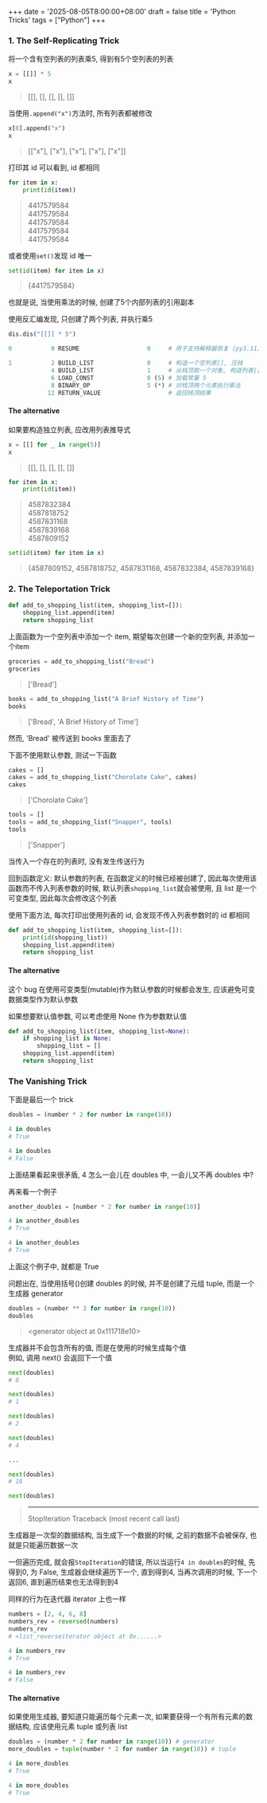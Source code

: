 +++
date = '2025-08-05T8:00:00+08:00'
draft = false
title = 'Python Tricks'
tags = ["Python"]
+++

### 1. The Self-Replicating Trick

将一个含有空列表的列表乘5, 得到有5个空列表的列表

```python
x = [[]] * 5
x
```

> [[], [], [], [], []]

当使用`.append("x")`方法时, 所有列表都被修改

```python
x[0].append("x")
x
```

> [["x"], ["x"], ["x"], ["x"], ["x"]]

打印其 id 可以看到, id 都相同

```python
for item in x:
    print(id(item))
```

> 4417579584  
> 4417579584  
> 4417579584  
> 4417579584  
> 4417579584

或者使用`set()`发现 id 唯一

```python
set(id(item) for item in x)
```

> {4417579584}

也就是说, 当使用乘法的时候, 创建了5个内部列表的引用副本

使用反汇编发现, 只创建了两个列表, 并执行乘5

```python
dis.dis("[[]] * 5")

0           0 RESUME                   0     # 用于支持解释器恢复 (py3.11)

1           2 BUILD_LIST               0     # 构造一个空列表[], 压栈
            4 BUILD_LIST               1     # 从栈顶取一个对象, 构造列表[[]]
            6 LOAD_CONST               0 (5) # 加载常量 5
            8 BINARY_OP                5 (*) # 对栈顶两个元素执行乘法
           12 RETURN_VALUE                   # 返回栈顶结果
```

#### The alternative

如果要构造独立列表, 应改用列表推导式

```python
x = [[] for _ in range(5)]
x
```

> [[], [], [], [], []]

```python
for item in x:
    print(id(item))
```

> 4587832384  
> 4587818752  
> 4587831168  
> 4587839168  
> 4587809152

```python
set(id(item) for item in x)
```

> {4587809152, 4587818752, 4587831168, 4587832384, 4587839168}

### 2. The Teleportation Trick

```python
def add_to_shopping_list(item, shopping_list=[]):
    shopping_list.append(item)
    return shopping_list
```

上面函数为一个空列表中添加一个 item, 期望每次创建一个新的空列表, 并添加一个item

```python
groceries = add_to_shopping_list("Bread")
groceries
```

> ['Bread']

```python
books = add_to_shopping_list("A Brief History of Time")
books
```

> ['Bread', 'A Brief History of Time']

然而, 'Bread' 被传送到 books 里面去了

下面不使用默认参数, 测试一下函数

```python
cakes = []
cakes = add_to_shopping_list("Chorolate Cake", cakes)
cakes
```

> ['Chorolate Cake']

```python
tools = []
tools = add_to_shopping_list("Snapper", tools)
tools
```

> ['Snapper']

当传入一个存在的列表时, 没有发生传送行为

回到函数定义: 默认参数的列表, 在函数定义的时候已经被创建了, 因此每次使用该函数而不传入列表参数的时候, 默认列表`shopping_list`就会被使用, 且 list 是一个可变类型, 因此每次会修改这个列表

使用下面方法, 每次打印出使用列表的 id, 会发现不传入列表参数时的 id 都相同

```python
def add_to_shopping_list(item, shopping_list=[]):
    print(id(shopping_list))
    shopping_list.append(item)
    return shopping_list
```

#### The alternative

这个 bug 在使用可变类型(mutable)作为默认参数的时候都会发生, 应该避免可变数据类型作为默认参数

如果想要默认值参数, 可以考虑使用 None 作为参数默认值

```python
def add_to_shopping_list(item, shopping_list=None):
    if shopping_list is None:
        shopping_list = []
    shopping_list.append(item)
    return shopping_list
```

### The Vanishing Trick

下面是最后一个 trick

```python
doubles = (number * 2 for number in range(10))

4 in doubles
# True

4 in doubles
# False
```

上面结果看起来很矛盾, 4 怎么一会儿在 doubles 中, 一会儿又不再 doubles 中?

再来看一个例子

```python
another_doubles = [number * 2 for number in range(10)]

4 in another_doubles
# True

4 in another_doubles
# True
```

上面这个例子中, 就都是 True

问题出在, 当使用括号()创建 doubles 的时候, 并不是创建了元组 tuple, 而是一个生成器 generator

```python
doubles = (number ** 2 for number in range(10))
doubles
```

> <generator object <genexpr> at 0x111718e10>

生成器并不会包含所有的值, 而是在使用的时候生成每个值  
例如, 调用 next() 会返回下一个值

```python
next(doubles)
# 0

next(doubles)
# 1

next(doubles)
# 2

next(doubles)
# 4

...

next(doubles)
# 18

next(doubles)
```

> ---
>
> StopIteration Traceback (most recent call last)

生成器是一次型的数据结构, 当生成下一个数据的时候, 之前的数据不会被保存, 也就是只能遍历数据一次

一但遍历完成, 就会报`StopIteration`的错误, 所以当运行`4 in doubles`的时候, 先得到0, 为 False, 生成器会继续遍历下一个, 直到得到4, 当再次调用的时候, 下一个返回6, 直到遍历结束也无法得到到4

同样的行为在迭代器 iterator 上也一样

```python
numbers = [2, 4, 6, 8]
numbers_rev = reversed(numbers)
numbers_rev
# <list_reverseiterator object at 0x......>

4 in numbers_rev
# True

4 in numbers_rev
# False
```

#### The alternative

如果使用生成器, 要知道只能遍历每个元素一次, 如果要获得一个有所有元素的数据结构, 应该使用元素 tuple 或列表 list

```python
doubles = (number * 2 for number in range(10)) # generator
more_doubles = tuple(number * 2 for number in range(10)) # tuple

4 in more_doubles
# True

4 in more_doubles
# True
```
